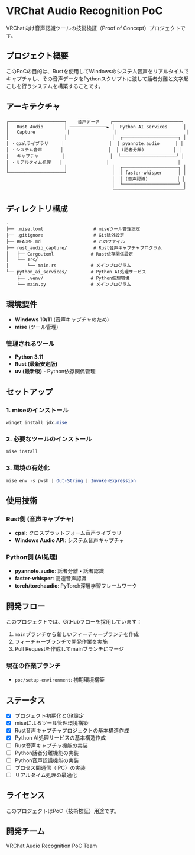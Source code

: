 # VRChat Audio Recognition PoC

VRChat向け音声認識ツールの技術検証（Proof of Concept）プロジェクトです。

## プロジェクト概要

このPoCの目的は、Rustを使用してWindowsのシステム音声をリアルタイムでキャプチャし、その音声データをPythonスクリプトに渡して話者分離と文字起こしを行うシステムを構築することです。

## アーキテクチャ

```
┌─────────────────────┐    音声データ    ┌──────────────────────────┐
│   Rust Audio        │ ──────────────► │  Python AI Services      │
│   Capture            │                 │                          │
│                     │                 │  ┌─────────────────────┐ │
│ ・cpalライブラリ     │                 │  │ pyannote.audio      │ │
│ ・システム音声       │                 │  │ (話者分離)           │ │
│   キャプチャ         │                 │  └─────────────────────┘ │
│ ・リアルタイム処理   │                 │                          │
│                     │                 │  ┌─────────────────────┐ │
└─────────────────────┘                 │  │ faster-whisper      │ │
                                        │  │ (音声認識)           │ │
                                        │  └─────────────────────┘ │
                                        └──────────────────────────┘
```

## ディレクトリ構成

```
.
├── .mise.toml                   # miseツール管理設定
├── .gitignore                   # Git除外設定
├── README.md                    # このファイル
├── rust_audio_capture/          # Rust音声キャプチャプログラム
│   ├── Cargo.toml              # Rust依存関係設定
│   └── src/
│       └── main.rs             # メインプログラム
└── python_ai_services/         # Python AI処理サービス
    ├── .venv/                  # Python仮想環境
    └── main.py                 # メインプログラム
```

## 環境要件

- **Windows 10/11** (音声キャプチャのため)
- **mise** (ツール管理)

### 管理されるツール

- **Python 3.11**
- **Rust (最新安定版)**
- **uv (最新版)** - Python依存関係管理

## セットアップ

### 1. miseのインストール

```powershell
winget install jdx.mise
```

### 2. 必要なツールのインストール

```powershell
mise install
```

### 3. 環境の有効化

```powershell
mise env -s pwsh | Out-String | Invoke-Expression
```

## 使用技術

### Rust側 (音声キャプチャ)

- **cpal**: クロスプラットフォーム音声ライブラリ
- **Windows Audio API**: システム音声キャプチャ

### Python側 (AI処理)

- **pyannote.audio**: 話者分離・話者認識
- **faster-whisper**: 高速音声認識
- **torch/torchaudio**: PyTorch深層学習フレームワーク

## 開発フロー

このプロジェクトでは、GitHubフローを採用しています：

1. `main`ブランチから新しいフィーチャーブランチを作成
2. フィーチャーブランチで開発作業を実施
3. Pull Requestを作成してmainブランチにマージ

### 現在の作業ブランチ

- `poc/setup-environment`: 初期環境構築

## ステータス

- [x] プロジェクト初期化とGit設定
- [x] miseによるツール管理環境構築
- [x] Rust音声キャプチャプロジェクトの基本構造作成
- [x] Python AI処理サービスの基本構造作成
- [ ] Rust音声キャプチャ機能の実装
- [ ] Python話者分離機能の実装
- [ ] Python音声認識機能の実装
- [ ] プロセス間通信（IPC）の実装
- [ ] リアルタイム処理の最適化

## ライセンス

このプロジェクトはPoC（技術検証）用途です。

## 開発チーム

VRChat Audio Recognition PoC Team
